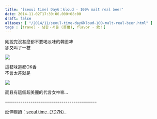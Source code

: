 ```yaml
---
title: '[seoul time] Day6：kloud - 100% malt real beer'
date: 2014-11-02T17:30:00.000+08:00
draft: false
aliases: [ "/2014/11/seoul-time-day6kloud-100-malt-real-beer.html" ]
tags : [travel - 남한・서울 (首爾), flavor - 飲！]
---
```


剛說完沒甚麼都不要喝淡味的韓國啤  
卻又叫了一枝  

[![](https://4.bp.blogspot.com/-BZhXrcbOfAw/XE2egA3G3MI/AAAAAAAAHmA/smR7545RMXIvxeN02lJszUcoW_8RVQoRQCLcBGAs/s640/15494152598_db5a48625b_z.jpg)](https://4.bp.blogspot.com/-BZhXrcbOfAw/XE2egA3G3MI/AAAAAAAAHmA/smR7545RMXIvxeN02lJszUcoW_8RVQoRQCLcBGAs/s1600/15494152598_db5a48625b_z.jpg)

這枝味道都OK香  
不會太差就是  

[![](https://2.bp.blogspot.com/-ipE9v7Mzzt4/XE2el7k172I/AAAAAAAAHmI/8wVcV8b8TJM5BLKCy-OGcvA5Kqz4qMuVACLcBGAs/s640/15494151888_d9eee30899_z.jpg)](https://2.bp.blogspot.com/-ipE9v7Mzzt4/XE2el7k172I/AAAAAAAAHmI/8wVcV8b8TJM5BLKCy-OGcvA5Kqz4qMuVACLcBGAs/s1600/15494151888_d9eee30899_z.jpg)

而且有這個超美麗的代言女神嘛...  
  
\-----------------------------------------------  
  
延伸閱讀：[seoul time（7D7N）](http://www.hidie.net/2014/11/seoul-time7d7n.html)